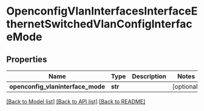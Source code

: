 # OpenconfigVlanInterfacesInterfaceEthernetSwitchedVlanConfigInterfaceMode

## Properties
Name | Type | Description | Notes
------------ | ------------- | ------------- | -------------
**openconfig_vlaninterface_mode** | **str** |  | [optional] 

[[Back to Model list]](../README.md#documentation-for-models) [[Back to API list]](../README.md#documentation-for-api-endpoints) [[Back to README]](../README.md)


